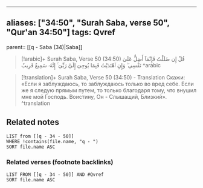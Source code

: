 
---
aliases: ["34:50", "Surah Saba, verse 50", "Qur'an 34:50"]
tags: Qvref
---

parent:: [[q - Saba (34)|Saba]]

> [!arabic]+ Surah Saba, Verse 50 (34:50)
> <span class="quran-arabic">قُلْ إِن ضَلَلْتُ فَإِنَّمَآ أَضِلُّ عَلَىٰ نَفْسِى ۖ وَإِنِ ٱهْتَدَيْتُ فَبِمَا يُوحِىٓ إِلَىَّ رَبِّىٓ ۚ إِنَّهُۥ سَمِيعٌ قَرِيبٌ</span>
^arabic

> [!translation]+ Surah Saba, Verse 50 (34:50) - Translation
> Скажи: «Если я заблуждаюсь, то заблуждаюсь только во вред себе. Если же я следую прямым путем, то только благодаря тому, что внушил мне мой Господь. Воистину, Он - Слышащий, Близкий».
^translation



## Related notes
```dataview
LIST from [[q - 34 - 50]]
WHERE !contains(file.name, "q - ")
SORT file.name ASC
```

### Related verses (footnote backlinks)
```dataview
LIST FROM [[q - 34 - 50]] AND #Qvref
SORT file.name ASC
```

